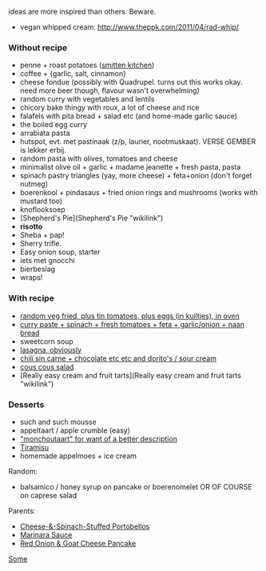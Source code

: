 ideas are more inspired than others. Beware.

-   vegan whipped cream: <http://www.theppk.com/2011/04/rad-whip/>

### Without recipe

-   penne + roast potatoes ([smitten
    kitchen](http://smittenkitchen.com/2009/03/penne-with-potatoes-and-rocket/))
-   coffee + {garlic, salt, cinnamon}
-   cheese fondue (possibly with Quadrupel. turns out this works okay.
    need more beer though, flavour wasn't overwhelming)
-   random curry with vegetables and lentils
-   chicory bake thingy with roux, a lot of cheese and rice
-   falafels with pita bread + salad etc (and home-made garlic sauce)
-   the boiled egg curry
-   arrabiata pasta
-   hutspot, evt. met pastinaak (z/p, laurier, nootmuskaat). VERSE
    GEMBER is lekker erbij.
-   random pasta with olives, tomatoes and cheese
-   minimalist olive oil + garlic + madame jeanette + fresh pasta, pasta
-   spinach pastry triangles (yay, more cheese) + feta+onion (don't
    forget nutmeg)
-   boerenkool + pindasaus + fried onion rings and mushrooms (works with
    mustard too)
-   knoflooksoep
-   [Shepherd's Pie](Shepherd's Pie "wikilink")
-   **risotto**
-   Sheba + pap!
-   Sherry trifle.
-   Easy onion soup, starter
-   iets met gnocchi
-   bierbeslag
-   wraps!

### With recipe

-   [random veg fried, plus tin tomatoes, plus eggs (in kuiltjes), in
    oven](Recipes:Tomatoey_egg_bake "wikilink")
-   [curry paste + spinach + fresh tomatoes + feta + garlic/onion + naan
    bread](Recipes:Spinach_curry_with_naan "wikilink")
-   sweetcorn soup
-   [lasagna, obviously](Recipes:Lasagna "wikilink")
-   [chili sin carne + chocolate etc etc and dorito's / sour
    cream](Recipes:Chili_sin_carne "wikilink")
-   [cous cous salad](Recipes:Cous_Cous_Salad "wikilink")
-   [Really easy cream and fruit
    tarts](Really easy cream and fruit tarts "wikilink")

### Desserts

-   such and such mousse
-   appeltaart / apple crumble (easy)
-   ["monchoutaart" for want of a better
    description](Monchoutaart "wikilink")
-   [Tiramisu](Recipes:Tiramisu "wikilink")
-   homemade appelmoes + ice cream

Random:

-   balsamico / honey syrup on pancake or boerenomelet OR OF COURSE on
    caprese salad

Parents:

-   [Cheese-&-Spinach-Stuffed
    Portobellos](http://www.eatingwell.com/recipes/cheese_spinach_stuffed_portobellos.html)
-   [Marinara
    Sauce](http://www.foodnetwork.com/recipes/giada-de-laurentiis/marinara-sauce-recipe/index.html)
-   [Red Onion & Goat Cheese
    Pancake](http://www.eatingwell.com/recipes/red_onion_goat_cheese_pancake.html)

[ Some](Category:Recipes "wikilink")

